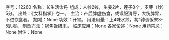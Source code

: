 序号：12260
名称：长生活命丹
组成：人参2钱，生姜2片，莲子8个，麦芽（炒）5分。
出处：《女科指掌》卷一。
主治：产后脾虚伤食，或误服消导，大伤脾胃，不进饮食者。
加减：None
功效：开胃。
用法用量：上4味水煎，每1钟调饭末3-5匙服。
制备方法：锅焦饭研末，
临床应用：None
各家论述：None
用药禁忌：None
附注：None
